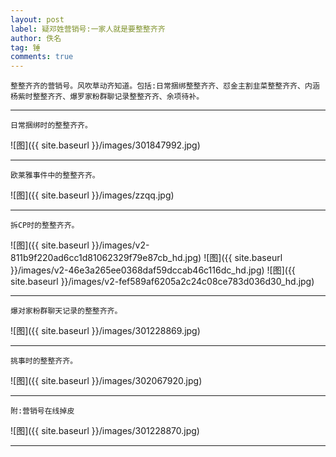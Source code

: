 ```yaml
---
layout: post
label: 疑邓姓营销号:一家人就是要整整齐齐
author: 佚名
tag: 锤
comments: true
---
```


    整整齐齐的营销号。风吹草动齐知道。包括:日常捆绑整整齐齐、怼金主割韭菜整整齐齐、内涵杨紫时整整齐齐、爆罗家粉群聊记录整整齐齐、余项待补。

---

    日常捆绑时的整整齐齐。


![图]({{ site.baseurl }}/images/301847992.jpg)

---

    欧莱雅事件中的整整齐齐。

![图]({{ site.baseurl }}/images/zzqq.jpg)

---

    拆CP时的整整齐齐。
    
![图]({{ site.baseurl }}/images/v2-811b9f220ad6cc1d81062329f79e87cb_hd.jpg)
![图]({{ site.baseurl }}/images/v2-46e3a265ee0368daf59dccab46c116dc_hd.jpg)
![图]({{ site.baseurl }}/images/v2-fef589af6205a2c24c08ce783d036d30_hd.jpg)


---


    爆对家粉群聊天记录的整整齐齐。
    
![图]({{ site.baseurl }}/images/301228869.jpg)

---

    挑事时的整整齐齐。
    
![图]({{ site.baseurl }}/images/302067920.jpg)



---

    附:营销号在线掉皮

![图]({{ site.baseurl }}/images/301228870.jpg)


---



